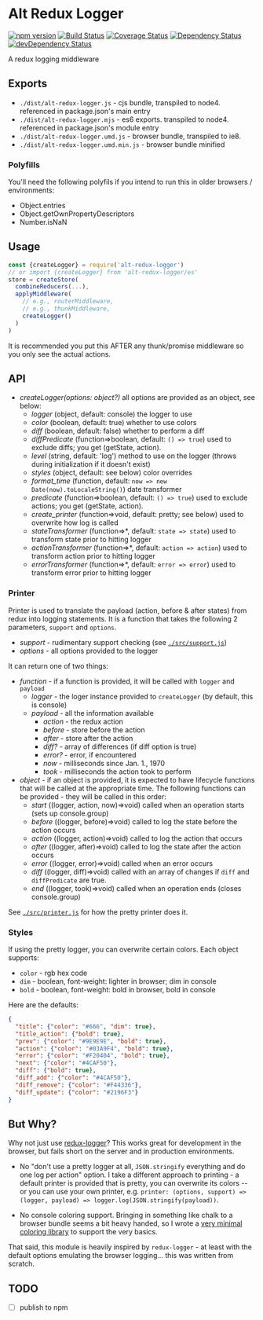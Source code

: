 # Alt Redux Logger

[![npm version][npm-badge]][npm-url]
[![Build Status][travis-badge]][travis-url]
[![Coverage Status][coveralls-badge]][coveralls-url]
[![Dependency Status][dependency-badge]][dependency-url]
[![devDependency Status][devDependency-badge]][devDependency-url]

A redux logging middleware

## Exports

* `./dist/alt-redux-logger.js` - cjs bundle, transpiled to node4. referenced in package.json's main entry
* `./dist/alt-redux-logger.mjs` - es6 exports. transpiled to node4. referenced in package.json's module entry
* `./dist/alt-redux-logger.umd.js` - browser bundle, transpiled to ie8.
* `./dist/alt-redux-logger.umd.min.js` - browser bundle minified

### Polyfills

You'll need the following polyfils if you intend to run this in older browsers / environments:

* Object.entries
* Object.getOwnPropertyDescriptors
* Number.isNaN

## Usage

```js
const {createLogger} = require('alt-redux-logger')
// or import {createLogger} from 'alt-redux-logger/es'
store = createStore(
  combineReducers(...),
  applyMiddleware(
    // e.g., routerMiddleware,
    // e.g., thunkMiddleware,
    createLogger()
  )
)
```

It is recommended you put this AFTER any thunk/promise middleware so you only see the actual actions.

## API

* *createLogger(options: object?)* all options are provided as an object, see below:
    * _logger_ (object, default: console) the logger to use
    * _color_ (boolean, default: true) whether to use colors
    * _diff_ (boolean, default: false) whether to perform a diff
    * _diffPredicate_ (function=>boolean, default: `() => true`) used to exclude diffs; you get (getState, action).
    * _level_ (string, default: 'log') method to use on the logger (throws during initialization if it doesn't exist)
    * _styles_ (object, default: see below) color overrides
    * _format_time_ (function, default: `now => new Date(now).toLocaleString()`) date transformer
    * _predicate_ (function=>boolean, default: `() => true`) used to exclude actions; you get (getState, action).
    * _create_printer_ (function=>void, default: pretty; see below) used to overwrite how log is called
    * _stateTransformer_ (function=>*, default: `state => state`) used to transform state prior to hitting logger
    * _actionTransformer_ (function=>*, default: `action => action`) used to transform action prior to hitting logger
    * _errorTransformer_ (function=>*, default: `error => error`) used to transform error prior to hitting logger

### Printer

Printer is used to translate the payload (action, before & after states) from redux into logging statements. It is a function that takes the following 2 parameters, `support` and `options`.

* *support* - rudimentary support checking (see [`./src/support.js`](./src/support.js))
* *options* - all options provided to the logger

It can return one of two things:

* _function_ - if a function is provided, it will be called with `logger` and `payload`
  * *logger* - the loger instance provided to `createLogger` (by default, this is console)
  * *payload* - all the information available
    * _action_ - the redux action
    * _before_ - store before the action
    * _after_ - store after the action
    * _diff?_ - array of differences (if diff option is true)
    * _error?_ - error, if encountered
    * _now_ - milliseconds since Jan. 1., 1970
    * _took_ - milliseconds the action took to perform
* _object_ - if an object is provided, it is expected to have lifecycle functions that will be called at the appropriate time. The following functions can be provided - they will be called in this order:
  * *start* ((logger, action, now)=>void) called when an operation starts (sets up console.group)
  * *before* ((logger, before)=>void) called to log the state before the action occurs
  * *action* ((logger, action)=>void) called to log the action that occurs
  * *after* ((logger, after)=>void) called to log the state after the action occurs
  * *error* ((logger, error)=>void) called when an error occurs
  * *diff* ((logger, diff)=>void) called with an array of changes if `diff` and `diffPredicate` are true.
  * *end* ((logger, took)=>void) called when an operation ends (closes console.group)

See [`./src/printer.js`](./src/printer.js) for how the pretty printer does it.

### Styles

If using the pretty logger, you can overwrite certain colors. Each object supports:

* `color` - rgb hex code
* `dim` - boolean, font-weight: lighter in browser; dim in console
* `bold` - boolean, font-weight: bold in browser, bold in console

Here are the defaults:

```json
{
  "title": {"color": "#666", "dim": true},
  "title_action": {"bold": true},
  "prev": {"color": "#9E9E9E", "bold": true},
  "action": {"color": "#03A9F4", "bold": true},
  "error": {"color": "#F20404", "bold": true},
  "next": {"color": "#4CAF50"},
  "diff": {"bold": true},
  "diff_add": {"color": "#4CAF50"},
  "diff_remove": {"color": "#F44336"},
  "diff_update": {"color": "#2196F3"}
}
```


## But Why?

Why not just use [redux-logger](https://github.com/evgenyrodionov/redux-logger)?  This works great for development in the browser, but fails short on the server and in production environments.

* No "don't use a pretty logger at all, `JSON.stringify` everything and do one log per action" option. I take a different approach to printing - a default printer is provided that is pretty, you can overwrite its colors -- or you can use your own printer, e.g. `printer: (options, support) => (logger, payload) => logger.log(JSON.stringify(payload))`.

* No console coloring support. Bringing in something like chalk to a browser bundle seems a bit heavy handed, so I wrote a [very minimal coloring library](https://github.com/tswaters/tiny-ansi-colors) to support the very basics.

That said, this module is heavily inspired by `redux-logger` - at least with the default options emulating the browser logging... this was written from scratch.

## TODO

* [ ] publish to npm

[npm-badge]: https://badge.fury.io/js/alt-redux-logger.svg
[npm-url]: https://badge.fury.io/js/alt-redux-logger
[travis-badge]: https://travis-ci.org/tswaters/alt-redux-logger.svg?branch=master
[travis-url]: https://travis-ci.org/tswaters/alt-redux-logger
[coveralls-badge]: https://coveralls.io/repos/github/tswaters/alt-redux-logger/badge.svg?branch=master
[coveralls-url]: https://coveralls.io/github/tswaters/alt-redux-logger?branch=master
[dependency-badge]: https://david-dm.org/tswaters/alt-redux-logger.svg
[dependency-url]: https://david-dm.org/tswaters/alt-redux-logger
[devDependency-badge]: https://david-dm.org/tswaters/alt-redux-logger/dev-status.svg
[devDependency-url]: https://david-dm.org/tswaters/alt-redux-logger?type=dev
